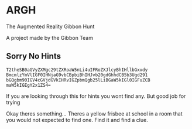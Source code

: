 # ARGH

The Augmented Reality Gibbon Hunt

A project made by the Gibbon Team

## Sorry No Hints

```
T2theSB0aGVyZXMgc29tZXRoaW5nLi4uIFRoZXJlcyBhIHllbGxvdy
BmcmlzYmVlIGF0IHNjaG9vbCBpbiBhIHJvb20gdGhhdCB5b3Ugd291
bGQgbm90IGV4cGVjdGVkIHRvIGZpbmQgb25lLiBGaW5kIGl0IGFuZCB
maW5kIGEgY2x1ZS4=
```
If you are looking through this for hints you wont find any.
But good job for trying

Okay theres something... Theres a yellow frisbee at school in a room that you would not expected to find one. Find it and find a clue.
